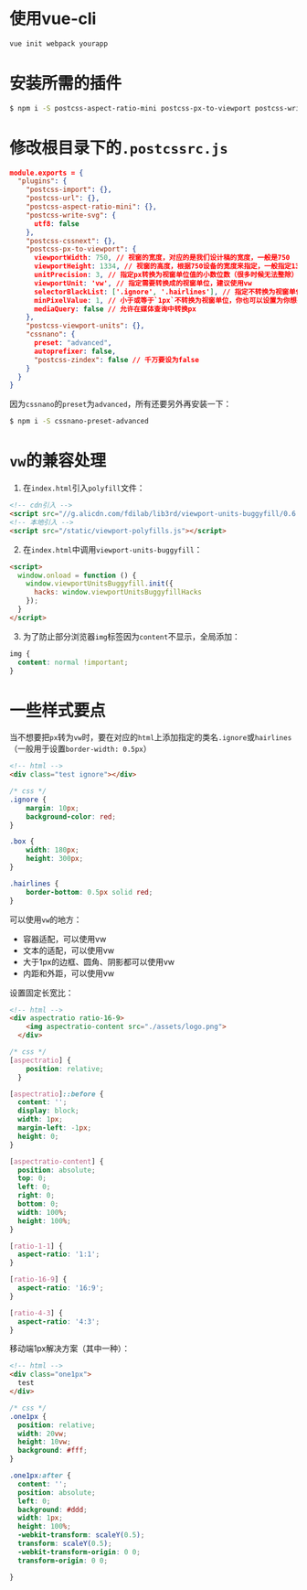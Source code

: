 # 使用vue-cli
```bash
vue init webpack yourapp
```
# 安装所需的插件
```bash
$ npm i -S postcss-aspect-ratio-mini postcss-px-to-viewport postcss-write-svg postcss-cssnext postcss-viewport-units cssnano
```
# 修改根目录下的`.postcssrc.js`
```json
module.exports = {
  "plugins": {
    "postcss-import": {},
    "postcss-url": {},
    "postcss-aspect-ratio-mini": {},
    "postcss-write-svg": {
      utf8: false
    },
    "postcss-cssnext": {},
    "postcss-px-to-viewport": {
      viewportWidth: 750, // 视窗的宽度，对应的是我们设计稿的宽度，一般是750
      viewportHeight: 1334, // 视窗的高度，根据750设备的宽度来指定，一般指定1334，也可以不配置
      unitPrecision: 3, // 指定px转换为视窗单位值的小数位数（很多时候无法整除）
      viewportUnit: 'vw', // 指定需要转换成的视窗单位，建议使用vw
      selectorBlackList: ['.ignore', '.hairlines'], // 指定不转换为视窗单位的类，可以自定义，可以无限添加,建议定义一至两个通用的类名
      minPixelValue: 1, // 小于或等于`1px`不转换为视窗单位，你也可以设置为你想要的值
      mediaQuery: false // 允许在媒体查询中转换px
    },
    "postcss-viewport-units": {},
    "cssnano": {
      preset: "advanced",
      autoprefixer: false,
      "postcss-zindex": false // 千万要设为false
    }
  }
}
```
因为`cssnano`的`preset`为`advanced`，所有还要另外再安装一下：
```bash
$ npm i -S cssnano-preset-advanced
```
# `vw`的兼容处理

1. 在`index.html`引入`polyfill`文件：
```html
<!-- cdn引入 -->
<script src="//g.alicdn.com/fdilab/lib3rd/viewport-units-buggyfill/0.6.2/??viewport-units-buggyfill.hacks.min.js,viewport-units-buggyfill.min.js"></script>
<!-- 本地引入 -->
<script src="/static/viewport-polyfills.js"></script>
```
2. 在`index.html`中调用`viewport-units-buggyfill`：
```html
<script>
  window.onload = function () {
    window.viewportUnitsBuggyfill.init({
      hacks: window.viewportUnitsBuggyfillHacks
    });
  }
</script>
```
3. 为了防止部分浏览器`img`标签因为`content`不显示，全局添加：
```css
img {
  content: normal !important;
}
```
# 一些样式要点

当不想要把`px`转为`vw`时，要在对应的`html`上添加指定的类名`.ignore`或`hairlines`（一般用于设置`border-width: 0.5px`）
```html
<!-- html -->
<div class="test ignore"></div>
```
```css
/* css */
.ignore {
    margin: 10px;
    background-color: red;
}

.box {
    width: 180px;
    height: 300px;
}

.hairlines {
    border-bottom: 0.5px solid red;
}
```

可以使用`vw`的地方：
- 容器适配，可以使用vw
- 文本的适配，可以使用vw
- 大于1px的边框、圆角、阴影都可以使用vw
- 内距和外距，可以使用vw

设置固定长宽比：

```html
<!-- html -->
<div aspectratio ratio-16-9>
    <img aspectratio-content src="./assets/logo.png">
  </div>
```
```css
/* css */
[aspectratio] {
    position: relative;
  }

[aspectratio]::before {
  content: '';
  display: block;
  width: 1px;
  margin-left: -1px;
  height: 0;
}

[aspectratio-content] {
  position: absolute;
  top: 0;
  left: 0;
  right: 0;
  bottom: 0;
  width: 100%;
  height: 100%;
}

[ratio-1-1] {
  aspect-ratio: '1:1';
}

[ratio-16-9] {
  aspect-ratio: '16:9';
}

[ratio-4-3] {
  aspect-ratio: '4:3';
}
```

移动端1px解决方案（其中一种）：

```html
<!-- html -->
<div class="one1px">
  test
</div>
```
```css
/* css */
.one1px {
  position: relative;
  width: 20vw;
  height: 10vw;
  background: #fff;
}

.one1px:after {
  content: '';
  position: absolute;
  left: 0;
  background: #ddd;
  width: 1px;
  height: 100%;
  -webkit-transform: scaleY(0.5);
  transform: scaleY(0.5);
  -webkit-transform-origin: 0 0;
  transform-origin: 0 0;

}
```
